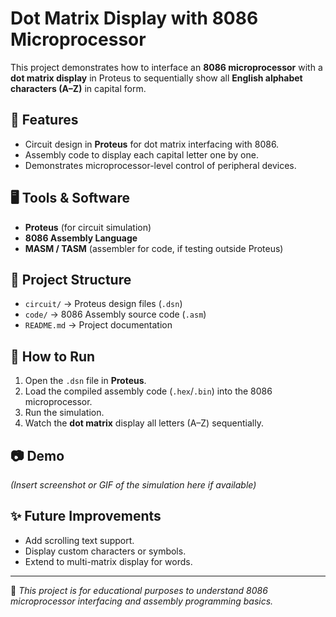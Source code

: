 
# Dot Matrix Display with 8086 Microprocessor

This project demonstrates how to interface an **8086 microprocessor** with a **dot matrix display** in Proteus to sequentially show all **English alphabet characters (A–Z)** in capital form.

## 🔧 Features
- Circuit design in **Proteus** for dot matrix interfacing with 8086.
- Assembly code to display each capital letter one by one.
- Demonstrates microprocessor-level control of peripheral devices.

## 🖥️ Tools & Software
- **Proteus** (for circuit simulation)
- **8086 Assembly Language**
- **MASM / TASM** (assembler for code, if testing outside Proteus)

## 📂 Project Structure
- `circuit/` → Proteus design files (`.dsn`)
- `code/` → 8086 Assembly source code (`.asm`)
- `README.md` → Project documentation

## 🚀 How to Run
1. Open the `.dsn` file in **Proteus**.
2. Load the compiled assembly code (`.hex`/`.bin`) into the 8086 microprocessor.
3. Run the simulation.
4. Watch the **dot matrix** display all letters (A–Z) sequentially.

## 📷 Demo
*(Insert screenshot or GIF of the simulation here if available)*

## ✨ Future Improvements
- Add scrolling text support.
- Display custom characters or symbols.
- Extend to multi-matrix display for words.

---

📌 *This project is for educational purposes to understand 8086 microprocessor interfacing and assembly programming basics.*
